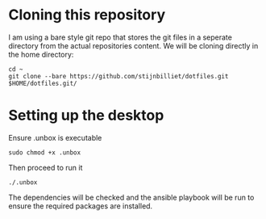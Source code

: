 # Cloning this repository
I am using a bare style git repo that stores the git files in a seperate directory from the actual repositories content.
We will be cloning directly in the home directory:
```
cd ~
git clone --bare https://github.com/stijnbilliet/dotfiles.git $HOME/dotfiles.git/
```

# Setting up the desktop
Ensure .unbox is executable
```
sudo chmod +x .unbox
```

Then proceed to run it
```
./.unbox
```

The dependencies will be checked and the ansible playbook will be run to ensure the required packages are installed.

